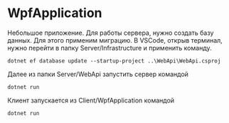 # WpfApplication

Небольшое приложение.
Для работы сервера, нужно создать базу данных. Для этого применим миграцию.
В VSCode, открыв терминал, нужно перейти в папку Server/Infrastructure и применить команду.

`dotnet ef database update --startup-project ..\WebApi\WebApi.csproj`

Далее из папки Server/WebApi запустить сервер командой 

`dotnet run`

Клиент запускается из Client/WpfApplication командой

`dotnet run`
